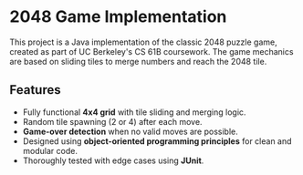 # 2048 Game Implementation

This project is a Java implementation of the classic 2048 puzzle game, created as part of UC Berkeley's CS 61B coursework. The game mechanics are based on sliding tiles to merge numbers and reach the 2048 tile.

## Features
- Fully functional **4x4 grid** with tile sliding and merging logic.
- Random tile spawning (2 or 4) after each move.
- **Game-over detection** when no valid moves are possible.
- Designed using **object-oriented programming principles** for clean and modular code.
- Thoroughly tested with edge cases using **JUnit**.
